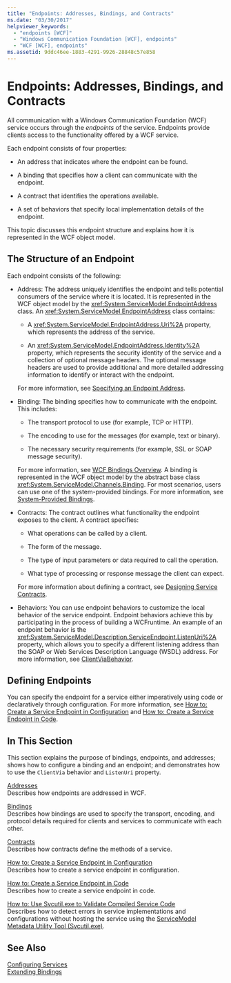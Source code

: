 ```yaml
---
title: "Endpoints: Addresses, Bindings, and Contracts"
ms.date: "03/30/2017"
helpviewer_keywords: 
  - "endpoints [WCF]"
  - "Windows Communication Foundation [WCF], endpoints"
  - "WCF [WCF], endpoints"
ms.assetid: 9ddc46ee-1883-4291-9926-28848c57e858
---
```

# Endpoints: Addresses, Bindings, and Contracts
All communication with a Windows Communication Foundation (WCF) service occurs through the *endpoints* of the service. Endpoints provide clients access to the functionality offered by a WCF service.  
  
 Each endpoint consists of four properties:  
  
-   An address that indicates where the endpoint can be found.  
  
-   A binding that specifies how a client can communicate with the endpoint.  
  
-   A contract that identifies the operations available.  
  
-   A set of behaviors that specify local implementation details of the endpoint.  
  
 This topic discusses this endpoint structure and explains how it is represented in the WCF object model.  
  
## The Structure of an Endpoint  
 Each endpoint consists of the following:  
  
-   Address: The address uniquely identifies the endpoint and tells potential consumers of the service where it is located. It is represented in the WCF object model by the <xref:System.ServiceModel.EndpointAddress> class. An <xref:System.ServiceModel.EndpointAddress> class contains:  
  
    -   A <xref:System.ServiceModel.EndpointAddress.Uri%2A> property, which represents the address of the service.  
  
    -   An <xref:System.ServiceModel.EndpointAddress.Identity%2A> property, which represents the security identity of the service and a collection of optional message headers. The optional message headers are used to provide additional and more detailed addressing information to identify or interact with the endpoint.  
  
     For more information, see [Specifying an Endpoint Address](../../../../docs/framework/wcf/specifying-an-endpoint-address.md).  
  
-   Binding: The binding specifies how to communicate with the endpoint. This includes:  
  
    -   The transport protocol to use (for example, TCP or HTTP).  
  
    -   The encoding to use for the messages (for example, text or binary).  
  
    -   The necessary security requirements (for example, SSL or SOAP message security).  
  
     For more information, see [WCF Bindings Overview](../../../../docs/framework/wcf/bindings-overview.md). A binding is represented in the WCF object model by the abstract base class <xref:System.ServiceModel.Channels.Binding>. For most scenarios, users can use one of the system-provided bindings. For more information, see [System-Provided Bindings](../../../../docs/framework/wcf/system-provided-bindings.md).  
  
-   Contracts: The contract outlines what functionality the endpoint exposes to the client. A contract specifies:  
  
    -   What operations can be called by a client.  
  
    -   The form of the message.  
  
    -   The type of input parameters or data required to call the operation.  
  
    -   What type of processing or response message the client can expect.  
  
     For more information about defining a contract, see [Designing Service Contracts](../../../../docs/framework/wcf/designing-service-contracts.md).  
  
-   Behaviors: You can use endpoint behaviors to customize the local behavior of the service endpoint. Endpoint behaviors achieve this by participating in the process of building a WCFruntime. An example of an endpoint behavior is the <xref:System.ServiceModel.Description.ServiceEndpoint.ListenUri%2A> property, which allows you to specify a different listening address than the SOAP or Web Services Description Language (WSDL) address. For more information, see [ClientViaBehavior](../../../../docs/framework/wcf/diagnostics/wmi/clientviabehavior.md).  
  
## Defining Endpoints  
 You can specify the endpoint for a service either imperatively using code or declaratively through configuration. For more information, see [How to: Create a Service Endpoint in Configuration](../../../../docs/framework/wcf/feature-details/how-to-create-a-service-endpoint-in-configuration.md) and [How to: Create a Service Endpoint in Code](../../../../docs/framework/wcf/feature-details/how-to-create-a-service-endpoint-in-code.md).  
  
## In This Section  
 This section explains the purpose of bindings, endpoints, and addresses; shows how to configure a binding and an endpoint; and demonstrates how to use the `ClientVia` behavior and `ListenUri` property.  
  
 [Addresses](../../../../docs/framework/wcf/feature-details/endpoint-addresses.md)  
 Describes how endpoints are addressed in WCF.  
  
 [Bindings](../../../../docs/framework/wcf/feature-details/bindings.md)  
 Describes how bindings are used to specify the transport, encoding, and protocol details required for clients and services to communicate with each other.  
  
 [Contracts](../../../../docs/framework/wcf/feature-details/contracts.md)  
 Describes how contracts define the methods of a service.  
  
 [How to: Create a Service Endpoint in Configuration](../../../../docs/framework/wcf/feature-details/how-to-create-a-service-endpoint-in-configuration.md)  
 Describes how to create a service endpoint in configuration.  
  
 [How to: Create a Service Endpoint in Code](../../../../docs/framework/wcf/feature-details/how-to-create-a-service-endpoint-in-code.md)  
 Describes how to create a service endpoint in code.  
  
 [How to: Use Svcutil.exe to Validate Compiled Service Code](../../../../docs/framework/wcf/feature-details/how-to-use-svcutil-exe-to-validate-compiled-service-code.md)  
 Describes how to detect errors in service implementations and configurations without hosting the service using the [ServiceModel Metadata Utility Tool (Svcutil.exe)](../../../../docs/framework/wcf/servicemodel-metadata-utility-tool-svcutil-exe.md).  
  
## See Also  
 [Configuring Services](../../../../docs/framework/wcf/configuring-services.md)  
 [Extending Bindings](../../../../docs/framework/wcf/extending/extending-bindings.md)
